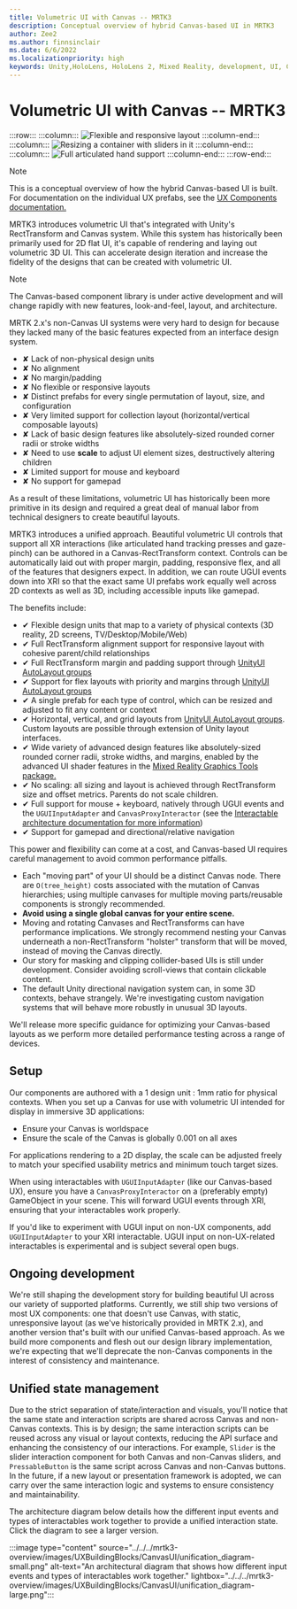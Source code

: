 ```yaml
---
title: Volumetric UI with Canvas -- MRTK3
description: Conceptual overview of hybrid Canvas-based UI in MRTK3
author: Zee2
ms.author: finnsinclair
ms.date: 6/6/2022
ms.localizationpriority: high
keywords: Unity,HoloLens, HoloLens 2, Mixed Reality, development, UI, Canvas, input, mouse, keyboard, gamepad
---
```


# Volumetric UI with Canvas -- MRTK3

:::row:::
    :::column:::
    ![Flexible and responsive layout](../../../mrtk3-overview/images/UXBuildingBlocks/CanvasUI/layout_demo.gif)
    :::column-end:::
    :::column:::
    ![Resizing a container with sliders in it](../../../mrtk3-overview/images/UXBuildingBlocks/CanvasUI/slider_resize.gif)
    :::column-end:::
    :::column:::
    ![Full articulated hand support](../../../mrtk3-overview/images/UXBuildingBlocks/CanvasUI/layouts.gif)
    :::column-end:::
:::row-end:::

> [!NOTE]
> This is a conceptual overview of how the hybrid Canvas-based UI is built. For documentation on the individual UX prefabs, see the [UX Components documentation.](../../../mrtk3-uxcomponents/packages/uxcomponents/overview.md)

MRTK3 introduces volumetric UI that's integrated with Unity's RectTransform and Canvas system. While this system has historically been primarily used for 2D flat UI, it's capable of rendering and laying out volumetric 3D UI. This can accelerate design iteration and increase the fidelity of the designs that can be created with volumetric UI.

> [!NOTE]
> The Canvas-based component library is under active development and will change rapidly with new features, look-and-feel, layout, and architecture.

MRTK 2.x's non-Canvas UI systems were very hard to design for because they lacked many of the basic features expected from an interface design system.

- ✘ Lack of non-physical design units
- ✘ No alignment
- ✘ No margin/padding
- ✘ No flexible or responsive layouts
- ✘ Distinct prefabs for every single permutation of layout, size, and configuration
- ✘ Very limited support for collection layout (horizontal/vertical composable layouts)
- ✘ Lack of basic design features like absolutely-sized rounded corner radii or stroke widths
- ✘ Need to use **scale** to adjust UI element sizes, destructively altering children
- ✘ Limited support for mouse and keyboard
- ✘ No support for gamepad

As a result of these limitations, volumetric UI has historically been more primitive in its design and required a great deal of manual labor from technical designers to create beautiful layouts.

MRTK3 introduces a unified approach. Beautiful volumetric UI controls that support all XR interactions (like articulated hand tracking presses and gaze-pinch) can be authored in a Canvas-RectTransform context. Controls can be automatically laid out with proper margin, padding, responsive flex, and all of the features that designers expect. In addition, we can route UGUI events down into XRI so that the exact same UI prefabs work equally well across 2D contexts as well as 3D, including accessible inputs like gamepad.

The benefits include:

- ✔ Flexible design units that map to a variety of physical contexts (3D reality, 2D screens, TV/Desktop/Mobile/Web)
- ✔ Full RectTransform alignment support for responsive layout with cohesive parent/child relationships
- ✔ Full RectTransform margin and padding support  through [UnityUI AutoLayout groups](https://docs.unity3d.com/Packages/com.unity.ugui@1.0/manual/comp-UIAutoLayout.html)
- ✔ Support for flex layouts with priority and margins through [UnityUI AutoLayout groups](https://docs.unity3d.com/Packages/com.unity.ugui@1.0/manual/comp-UIAutoLayout.html)
- ✔ A single prefab for each type of control, which can be resized and adjusted to fit any content or context
- ✔ Horizontal, vertical, and grid layouts from [UnityUI AutoLayout groups](https://docs.unity3d.com/Packages/com.unity.ugui@1.0/manual/comp-UIAutoLayout.html). Custom layouts are possible through extension of Unity layout interfaces.
- ✔ Wide variety of advanced design features like absolutely-sized rounded corner radii, stroke widths, and margins, enabled by the advanced UI shader features in the [Mixed Reality Graphics Tools package.](../../../mrtk3-graphicstools/index.md)
- ✔ No scaling: all sizing and layout is achieved through RectTransform size and offset metrics. Parents do not scale children.
- ✔ Full support for mouse + keyboard, natively through UGUI events and the `UGUIInputAdapter` and `CanvasProxyInteractor` (see the [Interactable architecture documentation for more information](../../../mrtk3-overview/architecture/interactables.md))
- ✔ Support for gamepad and directional/relative navigation

This power and flexibility can come at a cost, and Canvas-based UI requires careful management to avoid common performance pitfalls.

- Each "moving part" of your UI should be a distinct Canvas node. There are `O(tree_height)` costs associated with the mutation of Canvas hierarchies; using multiple canvases for multiple moving parts/reusable components is strongly recommended.
- **Avoid using a single global canvas for your entire scene.**
- Moving and rotating Canvases and RectTransforms can have performance implications. We strongly recommend nesting your Canvas underneath a non-RectTransform "holster" transform that will be moved, instead of moving the Canvas directly.
- Our story for masking and clipping collider-based UIs is still under development. Consider avoiding scroll-views that contain clickable content.
- The default Unity directional navigation system can, in some 3D contexts, behave strangely. We're investigating custom navigation systems that will behave more robustly in unusual 3D layouts.

We'll release more specific guidance for optimizing your Canvas-based layouts as we perform more detailed performance testing across a range of devices.

## Setup

Our components are authored with a 1 design unit : 1mm ratio for physical contexts. When you set up a Canvas for use with volumetric UI intended for display in immersive 3D applications:

- Ensure your Canvas is worldspace
- Ensure the scale of the Canvas is globally 0.001 on all axes

For applications rendering to a 2D display, the scale can be adjusted freely to match your specified usability metrics and minimum touch target sizes.

When using interactables with `UGUIInputAdapter` (like our Canvas-based UX), ensure you have a `CanvasProxyInteractor` on a (preferably empty) GameObject in your scene. This will forward UGUI events through XRI, ensuring that your interactables work properly.

If you'd like to experiment with UGUI input on non-UX components, add `UGUIInputAdapter` to your XRI interactable. UGUI input on non-UX-related interactables is experimental and is subject several open bugs.

## Ongoing development

We're still shaping the development story for building beautiful UI across our variety of supported platforms. Currently, we still ship two versions of most UX components: one that doesn't use Canvas, with static, unresponsive layout (as we've historically provided in MRTK 2.x), and another version that's built with our unified Canvas-based approach. As we build more components and flesh out our design library implementation, we're expecting that we'll deprecate the non-Canvas components in the interest of consistency and maintenance.

## Unified state management

Due to the strict separation of state/interaction and visuals, you'll notice that the same state and interaction scripts are shared across Canvas and non-Canvas contexts. This is by design; the same interaction scripts can be reused across any visual or layout contexts, reducing the API surface and enhancing the consistency of our interactions. For example, `Slider` is the slider interaction component for both Canvas and non-Canvas sliders, and `PressableButton` is the same script across Canvas and non-Canvas buttons. In the future, if a new layout or presentation framework is adopted, we can carry over the same interaction logic and systems to ensure consistency and maintainability.

The architecture diagram below details how the different input events and types of interactables work together to provide a unified interaction state. Click the diagram to see a larger version.

:::image type="content" source="../../../mrtk3-overview/images/UXBuildingBlocks/CanvasUI/unification_diagram-small.png" alt-text="An architectural diagram that shows how different input events and types of interactables work together." lightbox="../../../mrtk3-overview/images/UXBuildingBlocks/CanvasUI/unification_diagram-large.png":::
